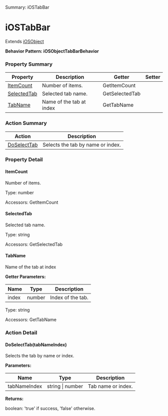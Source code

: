 Summary: iOSTabBar

# iOSTabBar

Extends [iOSObject](iOSObject.md)





**Behavior Pattern: iOSObjectTabBarBehavior**


<!-- ============================== property summary ========================== -->

	

### Property Summary

| **Property** | **Description** | **Getter** | **Setter** |
| ------------ | --------------- | ---------- | ---------- |
| [ItemCount](#ItemCount) | Number of items. | GetItemCount |  |
| [SelectedTab](#SelectedTab) | Selected tab name. | GetSelectedTab |  |
| [TabName](#TabName) | Name of the tab at index | GetTabName |  |



	
<!-- ============================== action summary ========================== -->



### Action Summary

|  **Action** | **Description** | 
| ----------- | --------------- |
|	[DoSelectTab](#DoSelectTab) | Selects the tab by name or index. |




<!-- ============================== property detail ========================== -->
	
### Property Detail
		
<a name="ItemCount"></a>
#### ItemCount


Number of items.

			
	
			
Type: number
			
			
Accessors: GetItemCount
			
		
<a name="SelectedTab"></a>
#### SelectedTab


Selected tab name.

			
	
			
Type: string
			
			
Accessors: GetSelectedTab
			
		
<a name="TabName"></a>
#### TabName


Name of the tab at index

			
**Getter Parameters:**

| **Name** | **Type** | **Description** |
| -------- | -------- | --------------- |	
| index | number | Index of the tab. |


	
			
Type: string
			
			
Accessors: GetTabName
			
		
	
	
<!-- ============================== action detail ========================== -->
	
### Action Detail
		
<a name="DoSelectTab"></a>    
#### DoSelectTab(tabNameIndex)

Selects the tab by name or index.


**Parameters:**

|	**Name** | **Type** | **Description** |
| ---------- | -------- | --------------- |
| tabNameIndex | string \| number |	Tab name or index. |




**Returns:**

boolean: 'true' if success, 'false' otherwise.



<a name="see.also.iostabbar.doselecttab"></a>

	

